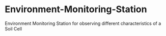 # Environment-Monitoring-Station
Environment Monitoring Station for observing different characteristics of a Soil Cell
